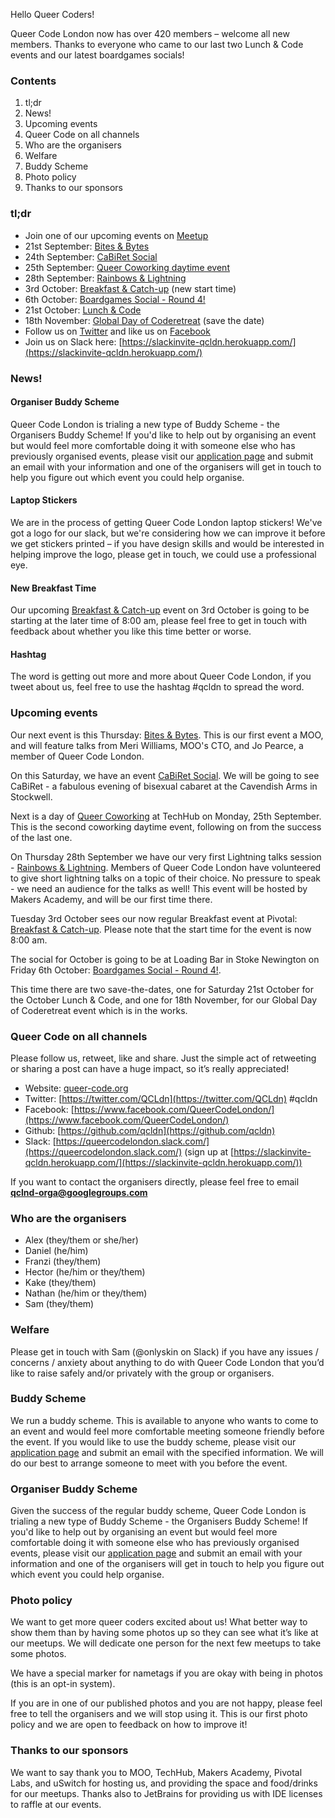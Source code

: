 Hello Queer Coders!

Queer Code London now has over 420  members – welcome all new members. Thanks to everyone who came to our last two Lunch & Code events and our latest boardgames socials!

### Contents
 1. tl;dr
 2. News!
 3. Upcoming events
 4. Queer Code on all channels
 5. Who are the organisers
 6. Welfare
 7. Buddy Scheme
 8. Photo policy
 9. Thanks to our sponsors

### tl;dr
- Join one of our upcoming events on [Meetup](https://www.meetup.com/Queer-Code-London/)
 - 21st September: [Bites & Bytes](https://www.meetup.com/Queer-Code-London/events/243311367/)
 - 24th September: [CaBiRet Social](https://www.meetup.com/Queer-Code-London/events/242486979/)
 - 25th September: [Queer Coworking daytime event](https://www.meetup.com/Queer-Code-London/events/242432941/)
 - 28th September: [Rainbows & Lightning](https://www.meetup.com/Queer-Code-London/events/242437220/)
 - 3rd October: [Breakfast & Catch-up](https://www.meetup.com/Queer-Code-London/events/243064216/) (new start time)
 - 6th October: [Boardgames Social - Round 4!](https://www.meetup.com/Queer-Code-London/events/243398142/)
 - 21st October: [Lunch & Code](https://www.meetup.com/Queer-Code-London/events/241463339/)
 - 18th November: [Global Day of Coderetreat](http://coderetreat.org/) (save the date)
- Follow us on [Twitter](https://twitter.com/QCLdn) and like us on [Facebook­](https://www.facebook.com/QueerCodeLondon/)
- Join us on Slack­ here: [https://slackinvite-qcldn.herokuapp.com/](https://slackinvite-qcldn.herokuapp.com/)

### News!

#### Organiser Buddy Scheme

Queer Code London is trialing a new type of Buddy Scheme - the Organisers Buddy Scheme! If you'd like to help out by organising an event but
would feel more comfortable doing it with someone else who has previously organised events, please visit our [application page](https://github.com/qcldn/docs/blob/master/organiser_buddy.md)
and submit an email with your information and one of the organisers will get in touch to help you figure out which event you could help organise.

#### Laptop Stickers

We are in the process of getting Queer Code London laptop stickers! We've got a logo for our slack, but we're considering how we can improve it before we get stickers printed – if you have
design skills and would be interested in helping improve the logo, please get in touch, we could use a professional eye.

#### New Breakfast Time

Our upcoming [Breakfast & Catch-up](https://www.meetup.com/Queer-Code-London/events/243064216/) event on 3rd October is going to be starting at the later time of 8:00 am, please feel free
to get in touch with feedback about whether you like this time better or worse.

#### Hashtag

The word is getting out more and more about Queer Code London, if you tweet about us, feel free to use the hashtag #qcldn to spread the word.

### Upcoming events

Our next event is this Thursday: [Bites & Bytes](https://www.meetup.com/Queer-Code-London/events/243311367/). This is our first event a MOO, and will feature 
talks from Meri Williams, MOO's CTO, and Jo Pearce, a member of Queer Code London.

On this Saturday, we have an event [CaBiRet Social](https://www.meetup.com/Queer-Code-London/events/242486979/). We will be going to see CaBiRet - a fabulous evening of bisexual cabaret at the Cavendish Arms in Stockwell.

Next is a day of [Queer Coworking](https://www.meetup.com/Queer-Code-London/events/242432941/) at TechHub on Monday, 25th September. This is the second coworking daytime event, following on from the success of the last one.

On Thursday 28th September we have our very first Lightning talks session - [Rainbows & Lightning](https://www.meetup.com/Queer-Code-London/events/242437220/). Members of Queer Code London have
volunteered to give short lightning talks on a topic of their choice. No pressure to speak - we need an audience for the talks as well! This event will be hosted by Makers Academy, and will be our
first time there.

Tuesday 3rd October sees our now regular Breakfast event at Pivotal: [Breakfast & Catch-up](https://www.meetup.com/Queer-Code-London/events/243064216/). Please note that the start time for the event
is now 8:00 am.

The social for October is going to be at Loading Bar in Stoke Newington on Friday 6th October: [Boardgames Social - Round 4!](https://www.meetup.com/Queer-Code-London/events/243398142/).

This time there are two save-the-dates, one for Saturday 21st October for the October Lunch & Code, and one for 18th November, for our Global Day of Coderetreat event which is in the works.

### Queer Code on all channels

Please follow us, retweet, like and share. Just the simple act of retweeting or sharing a post can have a huge impact, so it’s really appreciated!

- Website: [queer-code.org­](http://queer-code.org/)
- Twitter: [https://twitter.com/QCLdn­](https://twitter.com/QCLdn) #qcldn
- Facebook: [https://www.facebook.com/QueerCodeLondon/­](https://www.facebook.com/QueerCodeLondon/)
- Github: [https://github.com/qcldn­](https://github.com/qcldn)
- Slack: [https://queercodelondon.slack.com/­](https://queercodelondon.slack.com/) (sign up at [https://slackinvite-qcldn.herokuapp.com/­](https://slackinvite-qcldn.herokuapp.com/))

If you want to contact the organisers directly, please feel free to email **qclnd-orga@googlegroups.com**

### Who are the organisers

- Alex (they/them or she/her)
- Daniel (he/him)
- Franzi (they/them)
- Hector (he/him or they/them)
- Kake (they/them)
- Nathan (he/him or they/them)
- Sam (they/them)

### Welfare

Please get in touch with Sam (@onlyskin on Slack) if you have any issues / concerns / anxiety about anything to do with Queer Code London that you’d like to raise safely and/or privately with the group or organisers.

### Buddy Scheme

We run a buddy scheme. This is available to anyone who wants to come to an event and would feel more comfortable meeting someone friendly before the event. If you would like to use the buddy scheme, please visit our [application page](https://github.com/qcldn/docs/blob/master/buddy.md) and submit an email with the specified information. We will do our best to arrange someone to meet with you before the event.

### Organiser Buddy Scheme

Given the success of the regular buddy scheme, Queer Code London is trialing a new type of Buddy Scheme - the Organisers Buddy Scheme! If you'd like to help out by organising an event but
would feel more comfortable doing it with someone else who has previously organised events, please visit our [application page](https://github.com/qcldn/docs/blob/master/organiser_buddy.md)
and submit an email with your information and one of the organisers will get in touch to help you figure out which event you could help organise.

### Photo policy

We want to get more queer coders excited about us! What better way to show them than by having some photos up so they can see what it’s like at our meetups. We will dedicate one person for the next few meetups to take some photos.

We have a special marker for nametags if you are okay with being in photos (this is an opt-in system).

If you are in one of our published photos and you are not happy, please feel free to tell the organisers and we will stop using it. This is our first photo policy and we are open to feedback on how to improve it!

### Thanks to our sponsors

We want to say thank you to MOO, TechHub, Makers Academy, Pivotal Labs, and uSwitch for hosting us, and providing the space and food/drinks for our meetups.
Thanks also to JetBrains for providing us with IDE licenses to raffle at our events.

